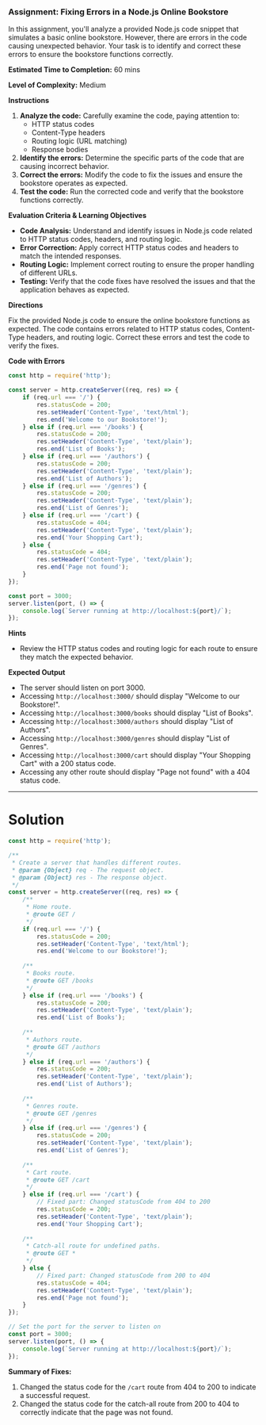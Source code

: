 ### Assignment: Fixing Errors in a Node.js Online Bookstore

In this assignment, you'll analyze a provided Node.js code snippet that simulates a basic online bookstore. However, there are errors in the code causing unexpected behavior. Your task is to identify and correct these errors to ensure the bookstore functions correctly.

**Estimated Time to Completion:** 60 mins

**Level of Complexity:** Medium

**Instructions**

1. **Analyze the code:** Carefully examine the code, paying attention to:
    - HTTP status codes
    - Content-Type headers
    - Routing logic (URL matching)
    - Response bodies
2. **Identify the errors:** Determine the specific parts of the code that are causing incorrect behavior.
3. **Correct the errors:** Modify the code to fix the issues and ensure the bookstore operates as expected.
4. **Test the code:** Run the corrected code and verify that the bookstore functions correctly.

**Evaluation Criteria & Learning Objectives**

- **Code Analysis:** Understand and identify issues in Node.js code related to HTTP status codes, headers, and routing logic.
- **Error Correction:** Apply correct HTTP status codes and headers to match the intended responses.
- **Routing Logic:** Implement correct routing to ensure the proper handling of different URLs.
- **Testing:** Verify that the code fixes have resolved the issues and that the application behaves as expected.

**Directions**

Fix the provided Node.js code to ensure the online bookstore functions as expected. The code contains errors related to HTTP status codes, Content-Type headers, and routing logic. Correct these errors and test the code to verify the fixes.

**Code with Errors**

```jsx
const http = require('http');

const server = http.createServer((req, res) => {
    if (req.url === '/') {
        res.statusCode = 200;
        res.setHeader('Content-Type', 'text/html');
        res.end('Welcome to our Bookstore!');
    } else if (req.url === '/books') {
        res.statusCode = 200;
        res.setHeader('Content-Type', 'text/plain');
        res.end('List of Books');
    } else if (req.url === '/authors') {
        res.statusCode = 200;
        res.setHeader('Content-Type', 'text/plain');
        res.end('List of Authors');
    } else if (req.url === '/genres') {
        res.statusCode = 200;
        res.setHeader('Content-Type', 'text/plain');
        res.end('List of Genres');
    } else if (req.url === '/cart') {
        res.statusCode = 404;
        res.setHeader('Content-Type', 'text/plain');
        res.end('Your Shopping Cart');
    } else {
        res.statusCode = 404;
        res.setHeader('Content-Type', 'text/plain');
        res.end('Page not found');
    }
});

const port = 3000;
server.listen(port, () => {
    console.log(`Server running at http://localhost:${port}/`);
});

```

**Hints**

- Review the HTTP status codes and routing logic for each route to ensure they match the expected behavior.

**Expected Output**

- The server should listen on port 3000.
- Accessing `http://localhost:3000/` should display "Welcome to our Bookstore!".
- Accessing `http://localhost:3000/books` should display "List of Books".
- Accessing `http://localhost:3000/authors` should display "List of Authors".
- Accessing `http://localhost:3000/genres` should display "List of Genres".
- Accessing `http://localhost:3000/cart` should display "Your Shopping Cart" with a 200 status code.
- Accessing any other route should display "Page not found" with a 404 status code.

---

# Solution

```jsx
const http = require('http');

/**
 * Create a server that handles different routes.
 * @param {Object} req - The request object.
 * @param {Object} res - The response object.
 */
const server = http.createServer((req, res) => {
    /**
     * Home route.
     * @route GET /
     */
    if (req.url === '/') {
        res.statusCode = 200;
        res.setHeader('Content-Type', 'text/html');
        res.end('Welcome to our Bookstore!');
    
    /**
     * Books route.
     * @route GET /books
     */
    } else if (req.url === '/books') {
        res.statusCode = 200;
        res.setHeader('Content-Type', 'text/plain');
        res.end('List of Books');
    
    /**
     * Authors route.
     * @route GET /authors
     */
    } else if (req.url === '/authors') {
        res.statusCode = 200;
        res.setHeader('Content-Type', 'text/plain');
        res.end('List of Authors');
    
    /**
     * Genres route.
     * @route GET /genres
     */
    } else if (req.url === '/genres') {
        res.statusCode = 200;
        res.setHeader('Content-Type', 'text/plain');
        res.end('List of Genres');
    
    /**
     * Cart route.
     * @route GET /cart
     */
    } else if (req.url === '/cart') {
        // Fixed part: Changed statusCode from 404 to 200
        res.statusCode = 200;
        res.setHeader('Content-Type', 'text/plain');
        res.end('Your Shopping Cart');
    
    /**
     * Catch-all route for undefined paths.
     * @route GET *
     */
    } else {
        // Fixed part: Changed statusCode from 200 to 404
        res.statusCode = 404;
        res.setHeader('Content-Type', 'text/plain');
        res.end('Page not found');
    }
});

// Set the port for the server to listen on
const port = 3000;
server.listen(port, () => {
    console.log(`Server running at http://localhost:${port}/`);
});

```

**Summary of Fixes:**

1. Changed the status code for the `/cart` route from 404 to 200 to indicate a successful request.
2. Changed the status code for the catch-all route from 200 to 404 to correctly indicate that the page was not found.